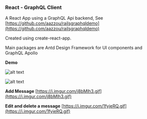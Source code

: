 ### React - GraphQL Client

A React App using a GraphQL Api backend, See [https://github.com/aazzou/railsgraphqldemo](https://github.com/aazzou/railsgraphqldemo)

Created using create-react-app.

Main packages are Antd Design Framework for UI components and GraphQL Apollo

**Demo**

![alt text](https://i.imgur.com/JmVZHj6.png "Login form")

![alt text](https://i.imgur.com/nqxfWv4.png "Login form")

**Add Message**
[https://i.imgur.com/j8bMlh3.gif](https://i.imgur.com/j8bMlh3.gif)

**Edit and delete a message**
[https://i.imgur.com/1fyjeRQ.gif](https://i.imgur.com/1fyjeRQ.gif)